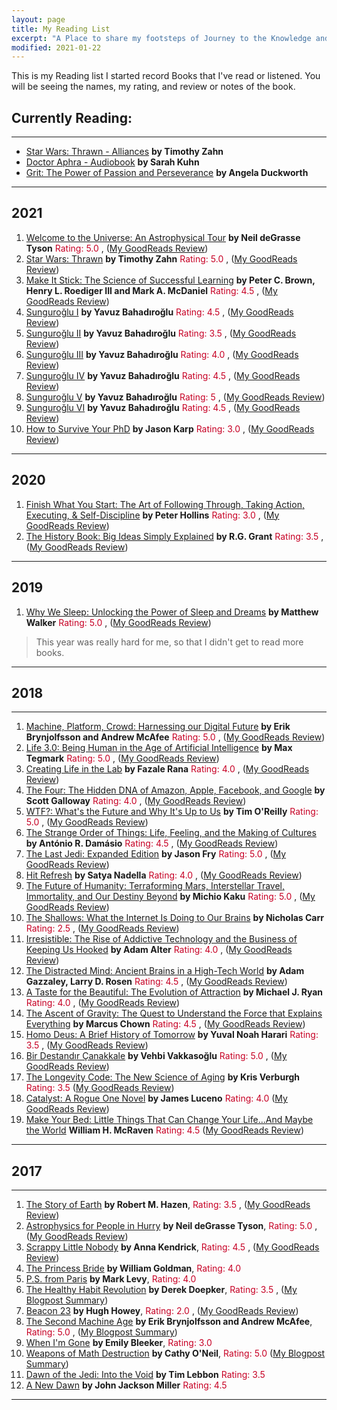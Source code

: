 ```yaml
---
layout: page
title: My Reading List
excerpt: "A Place to share my footsteps of Journey to the Knowledge and Wisdom, and bit of fun on the side..."
modified: 2021-01-22
---
```


This is my Reading list I started record Books that I've read or listened. You will be seeing the names, my rating, and review or notes of the book.


## Currently Reading:

---



- [Star Wars: Thrawn - Alliances](https://www.goodreads.com/book/show/36385830-thrawn) __by Timothy Zahn__
- [Doctor Aphra - Audiobook](https://www.goodreads.com/book/show/53254068-doctor-aphra) __by Sarah Kuhn__
- [Grit: The Power of Passion and Perseverance](https://www.goodreads.com/book/show/27213329-grit) __by Angela Duckworth__


---

## 2021

1. [Welcome to the Universe: An Astrophysical Tour](https://www.goodreads.com/book/show/30009088-welcome-to-the-universe) __by Neil deGrasse Tyson__ <span style="color:#C70025">Rating: 5.0 </span>, ([My GoodReads Review](#))
2. [Star Wars: Thrawn](https://www.goodreads.com/book/show/31140332-thrawn) __by Timothy Zahn__ <span style="color:#C70025">Rating: 5.0 </span>, ([My GoodReads Review](#))
3. [Make It Stick: The Science of Successful Learning](https://www.goodreads.com/book/show/18770267-make-it-stick) __by Peter C. Brown, Henry L. Roediger III and Mark A. McDaniel__ <span style="color:#C70025">Rating: 4.5 </span>, ([My GoodReads Review](#))
4. [Sunguroğlu I](https://www.goodreads.com/book/show/12371702-sunguro-lu-i) __by Yavuz Bahadıroğlu__ <span style="color:#C70025">Rating: 4.5 </span>, ([My GoodReads Review](#))
5. [Sunguroğlu II](https://www.goodreads.com/book/show/12371713-sunguro-lu-ii) __by Yavuz Bahadıroğlu__ <span style="color:#C70025">Rating: 3.5 </span>, ([My GoodReads Review](#))
6. [Sunguroğlu III](https://www.goodreads.com/book/show/12371725-sunguro-lu-iii) __by Yavuz Bahadıroğlu__ <span style="color:#C70025">Rating: 4.0 </span>, ([My GoodReads Review](#))
7. [Sunguroğlu IV](https://www.goodreads.com/book/show/28950056-gemide-i-syan) __by Yavuz Bahadıroğlu__ <span style="color:#C70025">Rating: 4.5 </span>, ([My GoodReads Review](#))
8. [Sunguroğlu V](https://www.goodreads.com/book/show/44128729-sunguroglu-calinan-hazine) __by Yavuz Bahadıroğlu__ <span style="color:#C70025">Rating: 5 </span>, ([My GoodReads Review](#))
9. [Sunguroğlu VI](https://www.goodreads.com/book/show/29054992-sunguro-lu-ka-r-lan-prenses) __by Yavuz Bahadıroğlu__ <span style="color:#C70025">Rating: 4.5 </span>, ([My GoodReads Review](#))
10. [How to Survive Your PhD](https://www.goodreads.com/book/show/6436504-how-to-survive-your-phd) __by Jason Karp__ <span style="color:#C70025">Rating: 3.0 </span>, ([My GoodReads Review](#))


---


## 2020


1. [Finish What You Start: The Art of Following Through, Taking Action, Executing, & Self-Discipline](https://www.goodreads.com/book/show/39322175-finish-what-you-start) __by Peter Hollins__ <span style="color:#C70025">Rating: 3.0 </span>, ([My GoodReads Review](#))
2. [The History Book: Big Ideas Simply Explained](https://www.goodreads.com/book/show/29776992-the-history-book) __by R.G. Grant__ <span style="color:#C70025">Rating: 3.5 </span>, ([My GoodReads Review](#))


---


## 2019


1. [Why We Sleep: Unlocking the Power of Sleep and Dreams](https://www.goodreads.com/book/show/34466963-why-we-sleep) __by Matthew Walker__ <span style="color:#C70025">Rating: 5.0 </span>, ([My GoodReads Review](#))

>  This year was really hard for me, so that I didn't get to read more books.

---


## 2018


---


1.  [Machine, Platform, Crowd: Harnessing our Digital Future](https://www.goodreads.com/book/show/32606599-machine-platform-crowd) __by Erik Brynjolfsson and Andrew McAfee__ <span style="color:#C70025">Rating: 5.0 </span> , ([My GoodReads Review](https://www.goodreads.com/book/show/32606599-machine-platform-crowd))
2.  [Life 3.0: Being Human in the Age of Artificial Intelligence](https://www.goodreads.com/book/show/34272565-life-3-0) __by Max Tegmark__ <span style="color:#C70025">Rating: 5.0 </span> , ([My GoodReads Review](https://www.goodreads.com/book/show/34272565-life-3-0))
3.  [Creating Life in the Lab](https://www.goodreads.com/book/show/10555982-creating-life-in-the-lab) __by Fazale Rana__ <span style="color:#C70025">Rating: 4.0 </span> , ([My GoodReads Review](https://www.goodreads.com/book/show/10555982-creating-life-in-the-lab))
4.  [The Four: The Hidden DNA of Amazon, Apple, Facebook, and Google](https://www.goodreads.com/book/show/34427200-the-four) __by Scott Galloway__ <span style="color:#C70025">Rating: 4.0 </span> , ([My GoodReads Review]((https://www.goodreads.com/book/show/34427200-the-four)))
5.  [WTF?: What's the Future and Why It's Up to Us](https://www.goodreads.com/book/show/34017076-wtf) __by Tim O'Reilly__ <span style="color:#C70025">Rating: 5.0 </span>, ([My GoodReads Review](https://www.goodreads.com/review/show/2250151807?book_show_action=false&from_review_page=1))
6.  [The Strange Order of Things: Life, Feeling, and the Making of Cultures](https://www.goodreads.com/book/show/32335976-the-strange-order-of-things) __by António R. Damásio__ <span style="color:#C70025">Rating: 4.5 </span>, ([My GoodReads Review](#))
7.  [The Last Jedi: Expanded Edition](https://www.goodreads.com/book/show/38818855-the-last-jedi) __by Jason Fry__ <span style="color:#C70025">Rating: 5.0 </span>, ([My GoodReads Review](#))
8.  [Hit Refresh](https://www.goodreads.com/book/show/30835567-hit-refresh) __by Satya Nadella__ <span style="color:#C70025">Rating: 4.0 </span>, ([My GoodReads Review](#))
9.  [The Future of Humanity: Terraforming Mars, Interstellar Travel, Immortality, and Our Destiny Beyond](https://www.goodreads.com/book/show/36407347-the-future-of-humanity) __by Michio Kaku__ <span style="color:#C70025">Rating: 5.0 </span>, ([My GoodReads Review](#))
10. [The Shallows: What the Internet Is Doing to Our Brains](https://www.goodreads.com/book/show/9778945-the-shallows) __by Nicholas Carr__ <span style="color:#C70025">Rating: 2.5 </span>, ([My GoodReads Review](#))
11. [Irresistible: The Rise of Addictive Technology and the Business of Keeping Us Hooked](https://www.goodreads.com/book/show/30962055-irresistible) __by Adam Alter__ <span style="color:#C70025">Rating: 4.0 </span>, ([My GoodReads Review](#))
12. [The Distracted Mind: Ancient Brains in a High-Tech World](https://www.goodreads.com/book/show/29889454-the-distracted-mind) __by Adam Gazzaley,  Larry D. Rosen__ <span style="color:#C70025">Rating: 4.5 </span>, ([My GoodReads Review](#))
13. [A Taste for the Beautiful: The Evolution of Attraction](https://www.goodreads.com/book/show/34928247-a-taste-for-the-beautiful) __by Michael J. Ryan__ <span style="color:#C70025">Rating: 4.0 </span>, ([My GoodReads Review](#))
14. [The Ascent of Gravity: The Quest to Understand the Force that Explains Everything](https://www.goodreads.com/book/show/34445220-the-ascent-of-gravity) __by Marcus Chown__ <span style="color:#C70025">Rating: 4.5 </span>, ([My GoodReads Review](#))
15. [Homo Deus: A Brief History of Tomorrow](https://www.goodreads.com/book/show/28092870-homo-deus) __by Yuval Noah Harari__ <span style="color:#C70025">Rating: 3.5 </span>, ([My GoodReads Review](#))
16. [Bir Destandır Çanakkale](https://www.goodreads.com/book/show/16560558-bir-destand-r-anakkale) __by Vehbi Vakkasoğlu__ <span style="color:#C70025">Rating: 5.0 </span>, ([My GoodReads Review](#))
17. [The Longevity Code: The New Science of Aging](https://www.goodreads.com/book/show/34397791-the-longevity-code) __by Kris Verburgh__ <span style="color:#C70025">Rating: 3.5 </span> ([My GoodReads Review](#))
18. [Catalyst: A Rogue One Novel](https://www.goodreads.com/book/show/29662066-catalyst) __by James Luceno__ <span style="color:#C70025">Rating: 4.0 </span> ([My GoodReads Review](#))
19. [Make Your Bed: Little Things That Can Change Your Life...And Maybe the World](https://www.goodreads.com/book/show/31423133-make-your-bed) __William H. McRaven__ <span style="color:#C70025">Rating: 4.5 </span> ([My GoodReads Review](#))


---


## 2017


---


1.  [The Story of Earth](https://www.goodreads.com/book/show/18760053-the-story-of-earth) __by Robert M. Hazen__, <span style="color:#C70025">Rating: 3.5 </span> , ([My GoodReads Review](https://www.goodreads.com/review/show/2082703313))
2.  [Astrophysics for People in Hurry](https://www.goodreads.com/book/show/32606606-astrophysics-for-people-in-a-hurry) __by Neil deGrasse Tyson__, <span style="color:#C70025">Rating: 5.0 </span> , ([My GoodReads Review](https://www.goodreads.com/review/show/2116209973))
3.  [Scrappy Little Nobody](https://www.goodreads.com/book/show/29868610-scrappy-little-nobody) __by Anna Kendrick__, <span style="color:#C70025">Rating: 4.5 </span> , ([My GoodReads Review](https://www.goodreads.com/review/show/2099297696))
4.  [The Princess Bride](https://www.goodreads.com/book/show/21787.The_Princess_Bride) __by William Goldman__, <span style="color:#C70025">Rating: 4.0 </span>
5.  [P.S. from Paris](https://www.goodreads.com/book/show/34036335-p-s-from-paris) __by Mark Levy__, <span style="color:#C70025">Rating: 4.0 </span>
6.  [The Healthy Habit Revolution](https://www.goodreads.com/book/show/24146985-the-healthy-habit-revolution) __by Derek Doepker__, <span style="color:#C70025">Rating: 3.5 </span> , ([My Blogpost Summary](http://eneskemalergin.github.io/blog/personal/healthy_habit_development/))
7.  [Beacon 23](https://www.goodreads.com/book/show/26771521-beacon-23) __by Hugh Howey__, <span style="color:#C70025">Rating: 2.0 </span> , ([My GoodReads Review](https://www.goodreads.com/review/show/2068088322))
8.  [The Second Machine Age](https://www.goodreads.com/book/show/17986396-the-second-machine-age) __by Erik Brynjolfsson and Andrew McAfee__, <span style="color:#C70025">Rating: 5.0 </span> , ([My Blogpost Summary](http://eneskemalergin.github.io/blog/personal/second_machine_age/))
9.  [When I'm Gone](https://www.goodreads.com/book/show/27401883-when-i-m-gone) __by Emily Bleeker__, <span style="color:#C70025">Rating: 3.0 </span>
10. [Weapons of Math Destruction](https://www.goodreads.com/book/show/28186015-weapons-of-math-destruction) __by Cathy O'Neil__, <span style="color:#C70025">Rating: 5.0 </span> ([My Blogpost Summary](http://eneskemalergin.github.io/blog/personal/weapons_of_math_destruction/))
11. [Dawn of the Jedi: Into the Void](https://www.goodreads.com/book/show/15823425-dawn-of-the-jedi) __by Tim Lebbon__ <span style="color:#C70025">Rating: 3.5 </span>
12. [A New Dawn](https://www.goodreads.com/book/show/20262705-a-new-dawn) __by John Jackson Miller__ <span style="color:#C70025">Rating: 4.5 </span>


---
